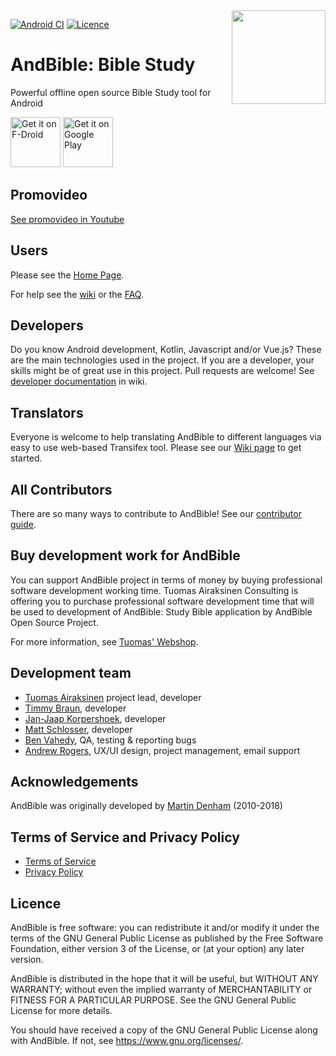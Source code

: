 <img align="right" width="150" height="150" src="https://user-images.githubusercontent.com/5811789/135705995-ddd550f6-efce-47ef-a3d8-d1ec7ae648fe.png">

[![Android CI](https://github.com/AndBible/and-bible/workflows/Run%20tests/badge.svg?branch=develop)](https://github.com/AndBible/and-bible/actions/workflows/run-tests.yml)
[![Licence](https://img.shields.io/badge/licence-GPL-blue.svg)](https://github.com/tuomas2/automate/blob/master/LICENSE.txt)
   
# AndBible: Bible Study

Powerful offline open source Bible Study tool for Android

[<img src="https://fdroid.gitlab.io/artwork/badge/get-it-on.png"
     alt="Get it on F-Droid"
     height="80">](https://f-droid.org/packages/net.bible.android.activity/)
[<img src="https://play.google.com/intl/en_us/badges/images/generic/en-play-badge.png"
     alt="Get it on Google Play"
     height="80">](https://play.google.com/store/apps/details?id=net.bible.android.activity)

## Promovideo

[See promovideo in Youtube](https://www.youtube.com/watch?v=xf7m4rSuxGw)

## Users
Please see the [Home Page](https://andbible.org/).

For help see the [wiki](https://github.com/andbible/and-bible/wiki) or the 
[FAQ](https://github.com/andbible/and-bible/wiki/FAQ).

## Developers

Do you know Android development, Kotlin, Javascript and/or Vue.js? These are the main technologies used in the project. If you are a developer, your skills might be of great use in this project. Pull requests are welcome! See [developer documentation](https://github.com/AndBible/and-bible/wiki/Developer-documentation)
in wiki.

## Translators

Everyone is welcome to help translating AndBible to different languages via
easy to use web-based Transifex tool. Please see our [Wiki page](https://github.com/AndBible/and-bible/wiki/Translating-User-Interface)
to get started.

## All Contributors
There are so many ways to contribute to AndBible! See our [contributor guide](https://github.com/AndBible/and-bible/wiki/How-to-contribute).

## Buy development work for AndBible

You can support AndBible project in terms of money by buying professional software development working time. Tuomas Airaksinen Consulting is offering you to purchase professional software development time that will be used to development of AndBible: Study Bible application by AndBible Open Source Project.

For more information, see [Tuomas' Webshop](https://shop.tuomasairaksinen.fi/).

## Development team

- [Tuomas Airaksinen](https://github.com/tuomas2) project lead, developer
- [Timmy Braun](https://github.com/timbze), developer
- [Jan-Jaap Korpershoek](https://github.com/JJK96), developer
- [Matt Schlosser](https://github.com/mattschlosser), developer
- [Ben Vahedy](https://github.com/bvahedy), QA, testing & reporting bugs
- [Andrew Rogers](https://github.com/agrogers), UX/UI design, project management, email support

## Acknowledgements

AndBible was originally developed by [Martin Denham](https://github.com/mjdenham) (2010-2018)

## Terms of Service and Privacy Policy

- [Terms of Service](https://andbible.org/terms.html)
- [Privacy Policy](https://andbible.org/privacy.html)

## Licence

AndBible is free software: you can redistribute it and/or modify it under the terms of the GNU General Public License 
as published by the Free Software Foundation, either version 3 of the License, or (at your option) any later version.

AndBible is distributed in the hope that it will be useful, but WITHOUT ANY WARRANTY; without even the implied warranty 
of MERCHANTABILITY or FITNESS FOR A PARTICULAR PURPOSE. See the GNU General Public License for more details.

You should have received a copy of the GNU General Public License along with AndBible. 
If not, see https://www.gnu.org/licenses/.
